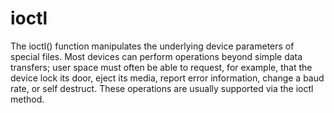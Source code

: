 # ioctl

The ioctl() function manipulates the underlying device parameters of special
files. Most devices can perform operations beyond simple data transfers; user
space must often be able to request, for example, that the device lock its door,
eject its media, report error information, change a baud rate, or self destruct.
These operations are usually supported via the ioctl method.

